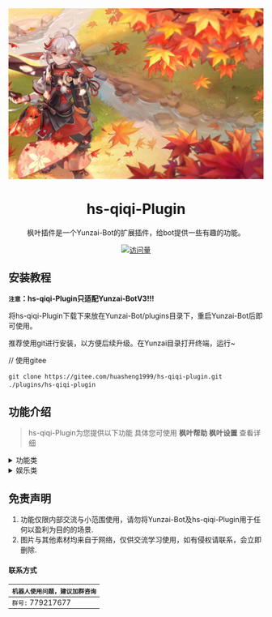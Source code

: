 

<div align="center">
  <img src="resources/README.md图片/0.jpg" alt="枫叶" width = "600">
  



<h1>hs-qiqi-Plugin</h1>


枫叶插件是一个Yunzai-Bot的扩展插件，给bot提供一些有趣的功能。


</div>
<div align="center">

[![访问量](https://profile-counter.glitch.me/hs-qiqi-plugin/count.svg)](https://gitee.com/huasheng1999/hs-qiqi-plugin.git)

</div>

## 安装教程
**`注意`：hs-qiqi-Plugin只适配Yunzai-BotV3!!!**

将hs-qiqi-Plugin下载下来放在Yunzai-Bot/plugins目录下，重启Yunzai-Bot后即可使用。

推荐使用git进行安装，以方便后续升级。在Yunzai目录打开终端，运行~

// 使用gitee

```
git clone https://gitee.com/huasheng1999/hs-qiqi-plugin.git  ./plugins/hs-qiqi-plugin

```

## 功能介绍

> hs-qiqi-Plugin为您提供以下功能
> 具体您可使用 **枫叶帮助 枫叶设置**  查看详细



<details>
  <summary>功能类</summary>

- 原神语音.js

    - xx语音

    - 高清语音(开启|关闭)
    
    - xx语音列表
    
- 计算睡眠时间.js
  
  - 早安/早上好
  
  - 晚安/睡觉去了
    
  - 我第几睡觉

  - 我第几起床
  
- 绑定
  
- 全部/所有抽卡记录
  
- 拉黑词帮助

    - 创建拉黑词xx
  
    - 取消拉黑词xx

    - 拉黑词列表
    
    - 直接拉黑

    - 拉黑QQ123456789x
    
    - 拉黑名单

    - 取消拉黑QQ123456789x

- ai.js

    - ai回复概率+数字

    - (开启|关闭)ai全局模式

- 视频解析.js
    
    - 【腾讯视频链接】

    - 拼接+【各类大视频平台链接】
    
- 只听主人的话.js

    - 只听我的

    - 听大家的

- 戳一戳语音.js

    - 【戳一戳机器人发送消息】


</details>
<details>
  <summary>娱乐类</summary>

- 丁真，小黑子.js

    - 丁真帮助

    - 一眼丁真

    - 芝士雪豹
    
    - 鲲鲲
    
    - 鸡你太美

- R18.js
    
    - sese

- 数字炸弹
    
    - 数字炸弹（中级/高级/地狱/炼狱）
    
    - 结束数字炸弹
    
    - (关闭|开启)数字炸弹涩涩

- 随机类游戏
    
    - 今日运气

    - 群友老婆/老公

    - 娶群主

    - 开奖

</details>

## 免责声明

1. 功能仅限内部交流与小范围使用，请勿将Yunzai-Bot及hs-qiqi-Plugin用于任何以盈利为目的的场景.
2. 图片与其他素材均来自于网络，仅供交流学习使用，如有侵权请联系，会立即删除.

#### 联系方式
<div align="center">

| `机器人使用问题，建议加群咨询`|
| ------------- | 
|  `群号:` 779217677|


</div>
     
